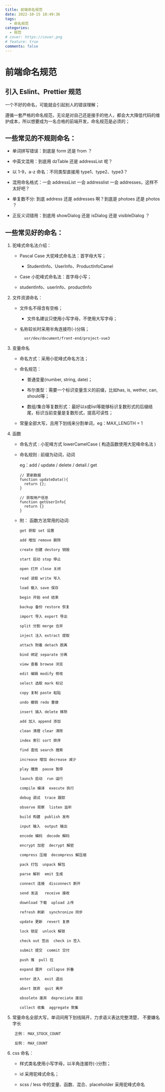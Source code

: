 ```yaml
---
title: 前端命名规范
date: 2022-10-15 18:49:36
tags:
  - 命名规范
categories:
  - 规范
# cover: https://cover.png
# feature: true
comments: false
---
```


# 前端命名规范
## 引入 Eslint、Prettier 规范

一个不好的命名，可能就会引起别人的错误理解；

遵循一套严格的命名规范，无论是对自己还是接手的他人，都会大大降低代码的维护成本，所以想要成为一名合格的前端开发，命名规范是必须的；

## 一些常见的不规则命名：

- 单词拼写错误：到底是 form 还是 from ？

- 中英文混用：到底用 dzTable 还是 addressList 呢？

- 以 1-9，a-z 命名：不同类型直接用 type1、type2、type3？

- 混用命名格式：一会 addressList 一会 addresslist 一会 addresses，这样不太好吧？

- 单复数不分: 到底 address 还是 addresses 啊？到底是 photoes 还是 photos ？

- 正反义词错用：到底用 showDialog 还是 isDialog 还是 visibleDialog ？

## 一些常见好的命名：

1. 驼峰式命名法介绍：

    - Pascal Case 大驼峰式命名法：首字母大写；

      - StudentInfo、UserInfo、ProductInfoCamel

    -  Case 小驼峰式命名法：首字母小写；

      - studentInfo、userInfo、productInfo

2. 文件资源命名：
    - 文件名不得含有空格；

      - 文件名建议只使用小写字母，不使用大写字母；

    - 名称较长时采用半角连接符(-)分隔；

            usr/dev/document/front-end/project-vue3

3. 变量命名
    - 命名方式：采用小驼峰式命名方法；

    - 命名规范：

      - 普通变量(number, string, date)；

      - 布尔类型：需要一个标识变量含义的前缀，比如has, is, wether, can, should等；

      - 数组/集合等复数形式：最好以s或list等能够标识复数形式的后缀结尾，标识当前变量是复数形式，提高可读性；

    - 常量全部大写，且用下划线来分割单词，eg：MAX_LENGTH = 1

4. 函数

    - 命名方式 : 小驼峰方式 lowerCamelCase ( 构造函数使用大驼峰命名法 )

    - 命名规则 : 前缀为动词，动词 
      
      eg：add / update / delete / detail / get

          // 更新数据
          function updateData(){
            return {};
          }

          // 获取用户信息
          function getUserInfo{
            return {}
          }

    - 附： 函数方法常用的动词: 

          get 获取 set 设置

          add 增加 remove 删除

          create 创建 destory 销毁

          start 启动 stop 停止

          open 打开 close 关闭

          read 读取 write 写入

          load 载入 save 保存

          begin 开始 end 结束

          backup 备份 restore 恢复

          import 导入 export 导出

          split 分割 merge 合并

          inject 注入 extract 提取

          attach 附着 detach 脱离

          bind 绑定 separate 分离

          view 查看 browse 浏览

          edit 编辑 modify 修改

          select 选取 mark 标记

          copy 复制 paste 粘贴

          undo 撤销 redo 重做

          insert 插入 delete 移除

          add 加入 append 添加

          clean 清理 clear 清除

          index 索引 sort 排序

          find 查找 search 搜索

          increase 增加 decrease 减少

          play 播放  pause 暂停

          launch 启动  run 运行

          compile 编译  execute 执行

          debug 调试  trace 跟踪

          observe 观察  listen 监听

          build 构建  publish 发布

          input 输入  output 输出

          encode 编码  decode 解码

          encrypt 加密  decrypt 解密

          compress 压缩  decompress 解压缩

          pack 打包  unpack 解包

          parse 解析  emit 生成

          connect 连接  disconnect 断开

          send 发送   receive 接收

          download 下载  upload 上传

          refresh 刷新  synchronize 同步

          update 更新  revert 复原

          lock 锁定  unlock 解锁

          check out 签出  check in 签入

          submit 提交  commit 交付

          push 推  pull 拉

          expand 展开  collapse 折叠

          enter 进入  exit 退出

          abort 放弃  quit 离开

          obsolete 废弃  depreciate 废旧

          collect 收集  aggregate 聚集

5. 常量命名全部大写，单词间用下划线隔开，力求语义表达完整清楚， 不要嫌名字长

        正例： MAX_STOCK_COUNT

        反例： MAX_COUNT


6. css 命名：

    - 样式类名使用小写字母，以半角连接符(-)分割；
    
    - id 采用驼峰式命名；
    
    - scss / less 中的变量、函数、混合、placeholder 采用驼峰式命名  